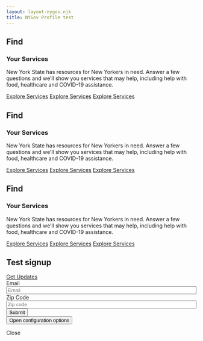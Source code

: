 ```yaml
---
layout: layout-nygov.njk
title: NYGov Profile test
---
```



<article class="p-landing-page -full-page">
    <div class="t-section -container">
        <div class="t-section__content">
            <div class="t-section__content">
                <div class="o-buttons__wrapper no-webform bg-primary-midgray">
                    <div class="o-buttons -content">
                        <div class="o-buttons__titles">
                            <h2 class="a-title o-buttons__title">
                                Find
                            </h2>
                            <h3 class="a-headline o-buttons__headline">
                                Your Services
                            </h3>
                            <div class="a-text__html a-buttons__description">
                                <p>New York State has resources for New Yorkers in need. Answer a few questions and we’ll show you services that may help, including help with food, healthcare and COVID-19 assistance.</p>
                            </div>
                            <div class="o-buttons__group -buttonGroup">
                                <a class="a-btn__link" href="https://findservices.ny.gov/app/survey">Explore Services</a>
                                <a class="a-btn__link" href="https://findservices.ny.gov/app/survey">Explore Services</a>
                                <a class="a-btn__link" href="https://findservices.ny.gov/app/survey">Explore Services</a>
                            </div>
                        </div>
                    </div>
                </div>
            </div>
            <div class="t-section__content">
            <div class="t-section__content">
                <div class="o-buttons__wrapper no-webform bg-primary-gold">
                    <div class="o-buttons -content">
                        <div class="o-buttons__titles">
                            <h2 class="a-title o-buttons__title">
                                Find
                            </h2>
                            <h3 class="a-headline o-buttons__headline">
                                Your Services
                            </h3>
                            <div class="a-text__html a-buttons__description">
                                <p>New York State has resources for New Yorkers in need. Answer a few questions and we’ll show you services that may help, including help with food, healthcare and COVID-19 assistance.</p>
                            </div>
                            <div class="o-buttons__group -buttonGroup">
                                <a class="a-btn__link" href="https://findservices.ny.gov/app/survey">Explore Services</a>
                                <a class="a-btn__link" href="https://findservices.ny.gov/app/survey">Explore Services</a>
                                <a class="a-btn__link" href="https://findservices.ny.gov/app/survey">Explore Services</a>
                            </div>
                        </div>
                    </div>
                </div>
            </div>
            <div class="t-section__content">
            <div class="t-section__content">
                <div class="o-buttons__wrapper no-webform bg-primary-blue">
                    <div class="o-buttons -content">
                        <div class="o-buttons__titles">
                            <h2 class="a-title o-buttons__title">
                                Find
                            </h2>
                            <h3 class="a-headline o-buttons__headline">
                                Your Services
                            </h3>
                            <div class="a-text__html a-buttons__description">
                                <p>New York State has resources for New Yorkers in need. Answer a few questions and we’ll show you services that may help, including help with food, healthcare and COVID-19 assistance.</p>
                            </div>
                            <div class="o-buttons__group -buttonGroup">
                                <a class="a-btn__link" href="https://findservices.ny.gov/app/survey">Explore Services</a>
                                <a class="a-btn__link" href="https://findservices.ny.gov/app/survey">Explore Services</a>
                                <a class="a-btn__link" href="https://findservices.ny.gov/app/survey">Explore Services</a>
                            </div>
                        </div>
                    </div>
                </div>
            </div>
        </div>
    </div>
    <div class="t-section__content">
    <div class="o-buttons__wrapper bg-primary-gold has-webform">
        <div class="o-buttons -content">
            <div class="o-buttons__titles">
                <h2 class="a-title o-buttons__title">
                    Test signup
                </h2>
                <div class="o-buttons__group -buttonGroup">
                    <a href="javascript:void(0)" class="a-btn__link-form-embed" id="newsletter_signup">Get Updates</a>
                </div>
                <div class="o-buttons__group -attachedForm webform-fields--3 show-form" data-form="newsletter_signup">
                    <form
                        class="webform-submission-form webform-submission-add-form webform-submission-newsletter-signup-form webform-submission-newsletter-signup-add-form webform-submission-newsletter-signup-node-103806-form webform-submission-newsletter-signup-node-103806-add-form js-webform-details-toggle webform-details-toggle contextual-region"
                        data-drupal-selector="webform-submission-newsletter-signup-node-103806-add-form"
                        action="/"
                        method="post"
                        id="webform-submission-newsletter-signup-node-103806-add-form"
                        accept-charset="UTF-8"
                        data-once="form-updated"
                        data-drupal-form-fields="edit-email,edit-zip-code,edit-submit"
                    >
                        <div class="js-form-item form-item js-form-type-email form-type-email js-form-item-email form-item-email">
                            <label for="edit-email" class="js-form-required form-required">Email</label>
                            <input data-drupal-selector="edit-email" type="email" id="edit-email" name="email" value="" size="60" maxlength="254" placeholder="Email" class="form-email required" required="required" aria-required="true" />
                        </div>
                        <div class="js-form-item form-item js-form-type-textfield form-type-textfield js-form-item-zip-code form-item-zip-code">
                            <label for="edit-zip-code" class="js-form-required form-required">Zip Code</label>
                            <input
                                data-drupal-selector="edit-zip-code"
                                type="text"
                                id="edit-zip-code"
                                name="zip_code"
                                value=""
                                size="60"
                                maxlength="255"
                                placeholder="Zip code"
                                class="form-text required"
                                required="required"
                                aria-required="true"
                            />
                        </div>
                        <input autocomplete="off" data-drupal-selector="form-fzl-ht9qyoz2cu76bvs4iarjx2aaxgzpmy-vgxpvrc" type="hidden" name="form_build_id" value="form-fZL-ht9Qyoz2cu76bVs4IArjx2AaXGzpMy-_vgxPvrc" />
                        <input data-drupal-selector="edit-webform-submission-newsletter-signup-node-103806-add-form-form-token" type="hidden" name="form_token" value="VUzdjDhei8QBix_CrPk31QUpAWW2Bnu216z7ythy_W4" />
                        <input data-drupal-selector="edit-webform-submission-newsletter-signup-node-103806-add-form" type="hidden" name="form_id" value="webform_submission_newsletter_signup_node_103806_add_form" />
                        <div data-drupal-selector="edit-actions" class="form-actions js-form-wrapper form-wrapper" id="edit-actions">
                            <input class="webform-button--submit button button--primary js-form-submit form-submit webformBtn-fields--3" data-drupal-selector="edit-submit" type="submit" id="edit-submit" name="op" value="Submit" />
                        </div>
                        <div data-contextual-id="webform:webform=newsletter_signup:langcode=en" data-contextual-token="EfR4DjBINMbocJiT_ehTq6aSNUX39SQYUjULG65uGSk" data-once="contextual-render" class="contextual">
                            <button class="trigger focusable visually-hidden" type="button" aria-pressed="false">Open configuration options</button>
                            <ul class="contextual-links" hidden="">
                                <li class="entitywebformtest-form"><a href="/webform/newsletter_signup/test?destination=/node/103806" class="webform-contextual">Test</a></li>
                                <li class="entitywebformresults-submissions"><a href="/admin/structure/webform/manage/newsletter_signup/results/submissions?destination=/node/103806" class="webform-contextual">Results</a></li>
                                <li class="entitywebformedit-form"><a href="/admin/structure/webform/manage/newsletter_signup?destination=/node/103806" class="webform-contextual">Build</a></li>
                                <li class="entitywebformsettings"><a href="/admin/structure/webform/manage/newsletter_signup/settings?destination=/node/103806" class="webform-contextual">Settings</a></li>
                            </ul>
                        </div>
                    </form>
                    <div class="btnWrapper">
                        <span class="-close-btn text-black" role="button" aria-pressed="false">
                            Close
                        </span>
                    </div>
                </div>
            </div>
        </div>
    </div>
</div>

</article>